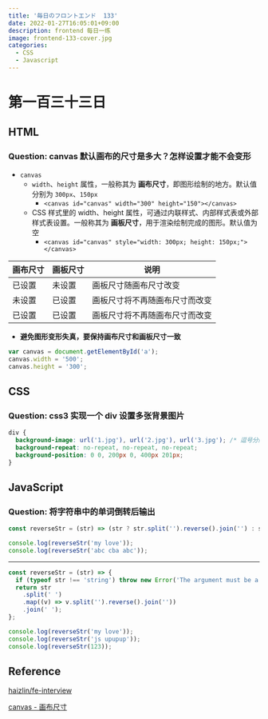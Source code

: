 ```yaml
---
title: '毎日のフロントエンド  133'
date: 2022-01-27T16:05:01+09:00
description: frontend 每日一练
image: frontend-133-cover.jpg
categories:
  - CSS
  - Javascript
---
```


# 第一百三十三日

## HTML

### **Question:** canvas 默认画布的尺寸是多大？怎样设置才能不会变形

- `canvas`
  - `width`、`height` 属性，一般称其为 **画布尺寸**，即图形绘制的地方。默认值分别为 `300px`、`150px`
    - `<canvas id="canvas" width="300" height="150"></canvas>`
  - CSS 样式里的 width、height 属性，可通过内联样式、内部样式表或外部样式表设置。一般称其为 **画板尺寸**，用于渲染绘制完成的图形。默认值为空
    - `<canvas id="canvas" style="width: 300px; height: 150px;"></canvas>`

| 画布尺寸 | 画板尺寸 | 说明                           |
| -------- | -------- | ------------------------------ |
| 已设置   | 未设置   | 画板尺寸随画布尺寸改变         |
| 未设置   | 已设置   | 画板尺寸将不再随画布尺寸而改变 |
| 已设置   | 已设置   | 画板尺寸将不再随画布尺寸而改变 |

- **避免图形变形失真，要保持画布尺寸和画板尺寸一致**

```js
var canvas = document.getElementById('a');
canvas.width = '500';
canvas.height = '300';
```

## CSS

### **Question:** css3 实现一个 div 设置多张背景图片

```css
div {
  background-image: url('1.jpg'), url('2.jpg'), url('3.jpg'); /* 逗号分隔*/
  background-repeat: no-repeat, no-repeat, no-repeat;
  background-position: 0 0, 200px 0, 400px 201px;
}
```

## JavaScript

### **Question:** 将字符串中的单词倒转后输出

```js
const reverseStr = (str) => (str ? str.split('').reverse().join('') : str);

console.log(reverseStr('my love'));
console.log(reverseStr('abc cba abc'));
```

---

```js
const reverseStr = (str) => {
  if (typeof str !== 'string') throw new Error('The argument must be a string');
  return str
    .split(' ')
    .map((v) => v.split('').reverse().join(''))
    .join(' ');
};

console.log(reverseStr('my love'));
console.log(reverseStr('js upupup'));
console.log(reverseStr(123));
```

## Reference

[haizlin/fe-interview](https://github.com/haizlin/fe-interview/blob/master/category/history.md)

[canvas - 画布尺寸](https://tsejx.github.io/visualization-guidebook/canvas/basic/scale)
